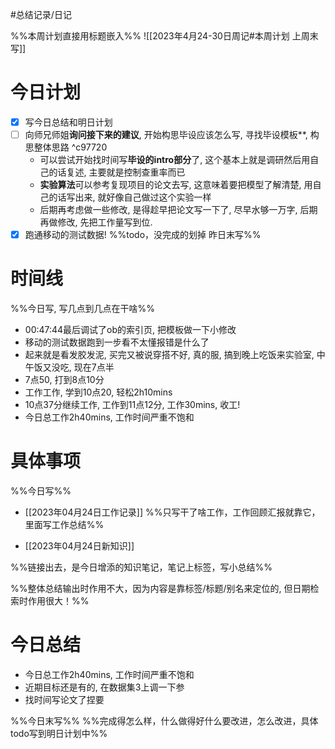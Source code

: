 #总结记录/日记 

%%本周计划直接用标题嵌入%%
![[2023年4月24-30日周记#本周计划 上周末写]]

# 今日计划

- [x] 写今日总结和明日计划
- [ ] 向师兄师姐**询问接下来的建议**, 开始构思毕设应该怎么写, 寻找毕设模板**, 构思整体思路 ^c97720
	- 可以尝试开始找时间写**毕设的intro部分**了, 这个基本上就是调研然后用自己的话复述, 主要就是控制查重率而已
	- **实验算法**可以参考复现项目的论文去写, 这意味着要把模型了解清楚, 用自己的话写出来, 就好像自己做过这个实验一样
	- 后期再考虑做一些修改, 是得趁早把论文写一下了, 尽早水够一万字, 后期再做修改, 先把工作量写到位.
 - [x] 跑通移动的测试数据!
%%todo，没完成的划掉
昨日末写%%

# 时间线 
%%今日写, 写几点到几点在干啥%%
- 00:47:44最后调试了ob的索引页, 把模板做一下小修改
- 移动的测试数据跑到一步看不太懂报错是什么了
- 起来就是看发胶发泥, 买完又被说穿搭不好, 真的服, 搞到晚上吃饭来实验室, 中午饭又没吃, 现在7点半
- 7点50, 打到8点10分
- 工作工作, 学到10点20, 轻松2h10mins
- 10点37分继续工作, 工作到11点12分, 工作30mins, 收工!
- 今日总工作2h40mins, 工作时间严重不饱和

# 具体事项 
%%今日写%%
- [[2023年04月24日工作记录]]
%%只写干了啥工作，工作回顾汇报就靠它，里面写工作总结%%

- [[2023年04月24日新知识]]

%%链接出去，是今日增添的知识笔记，笔记上标签，写小总结%%

%%整体总结输出时作用不大，因为内容是靠标签/标题/别名来定位的, 但日期检索时作用很大！%%

# 今日总结
- 今日总工作2h40mins, 工作时间严重不饱和
- 近期目标还是有的, 在数据集3上调一下参
- 找时间写论文了捏要

%%今日末写%%
%%完成得怎么样，什么做得好什么要改进，怎么改进，具体todo写到明日计划中%%